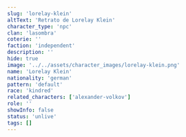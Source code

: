 ```yaml
---
slug: 'lorelay-klein'
altText: 'Retrato de Lorelay Klein'
character_type: 'npc'
clan: 'lasombra'
coterie: ''
faction: 'independent'
description: ''
hide: true
image: '../../assets/character_images/lorelay-klein.png'
name: 'Lorelay Klein'
nationality: 'german'
pattern: 'default'
race: 'kindred'
related_characters: ['alexander-volkov']
role: ''
showInfo: false
status: 'unlive'
tags: []
---
```

